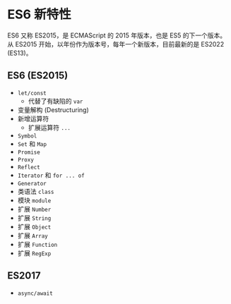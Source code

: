 # ES6 新特性

ES6 又称 ES2015，是 ECMAScript 的 2015 年版本，也是 ES5 的下一个版本。从 ES2015 开始，以年份作为版本号，每年一个新版本，目前最新的是 ES2022 (ES13)。

## ES6 (ES2015)

- `let/const`
  - 代替了有缺陷的 `var`
- 变量解构 (Destructuring)
- 新增运算符
  - 扩展运算符 `...`
- `Symbol`
- `Set` 和 `Map`
- `Promise`
- `Proxy`
- `Reflect`
- `Iterator` 和 `for ... of`
- `Generator`
- 类语法 `class`
- 模块 `module`
- 扩展 `Number`
- 扩展 `String`
- 扩展 `Object`
- 扩展 `Array`
- 扩展 `Function`
- 扩展 `RegExp`

## ES2017

- `async/await`
